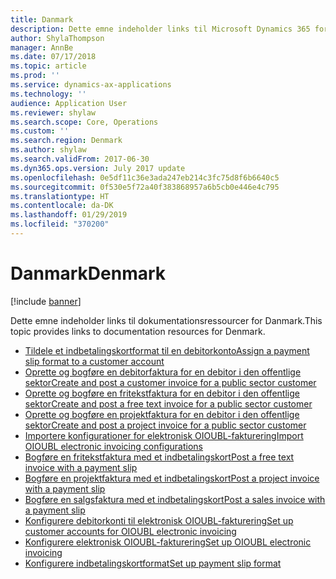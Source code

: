 ```yaml
---
title: Danmark
description: Dette emne indeholder links til Microsoft Dynamics 365 for Finance and Operations-dokumentationsressourcer for Danmark.
author: ShylaThompson
manager: AnnBe
ms.date: 07/17/2018
ms.topic: article
ms.prod: ''
ms.service: dynamics-ax-applications
ms.technology: ''
audience: Application User
ms.reviewer: shylaw
ms.search.scope: Core, Operations
ms.custom: ''
ms.search.region: Denmark
ms.author: shylaw
ms.search.validFrom: 2017-06-30
ms.dyn365.ops.version: July 2017 update
ms.openlocfilehash: 0e5df11c36e3ada247eb214c3fc75d8f6b6640c5
ms.sourcegitcommit: 0f530e5f72a40f383868957a6b5cb0e446e4c795
ms.translationtype: HT
ms.contentlocale: da-DK
ms.lasthandoff: 01/29/2019
ms.locfileid: "370200"
---
```

# <a name="denmark"></a><span data-ttu-id="f0881-103">Danmark</span><span class="sxs-lookup"><span data-stu-id="f0881-103">Denmark</span></span> 

[!include [banner](../includes/banner.md)]

<span data-ttu-id="f0881-104">Dette emne indeholder links til dokumentationsressourcer for Danmark.</span><span class="sxs-lookup"><span data-stu-id="f0881-104">This topic provides links to documentation resources for Denmark.</span></span> 

- [<span data-ttu-id="f0881-105">Tildele et indbetalingskortformat til en debitorkonto</span><span class="sxs-lookup"><span data-stu-id="f0881-105">Assign a payment slip format to a customer account</span></span>](tasks/assign-payment-slip-format-customer-account.md)
- [<span data-ttu-id="f0881-106">Oprette og bogføre en debitorfaktura for en debitor i den offentlige sektor</span><span class="sxs-lookup"><span data-stu-id="f0881-106">Create and post a customer invoice for a public sector customer</span></span>](tasks/create-post-customer-invoice-public-sector-customer.md)
- [<span data-ttu-id="f0881-107">Oprette og bogføre en fritekstfaktura for en debitor i den offentlige sektor</span><span class="sxs-lookup"><span data-stu-id="f0881-107">Create and post a free text invoice for a public sector customer</span></span>](tasks/create-post-free-text-invoice-public-sector-customer.md)
- [<span data-ttu-id="f0881-108">Oprette og bogføre en projektfaktura for en debitor i den offentlige sektor</span><span class="sxs-lookup"><span data-stu-id="f0881-108">Create and post a project invoice for a public sector customer</span></span>](tasks/create-post-project-invoice-public-sector-customer.md)
- [<span data-ttu-id="f0881-109">Importere konfigurationer for elektronisk OIOUBL-fakturering</span><span class="sxs-lookup"><span data-stu-id="f0881-109">Import OIOUBL electronic invoicing configurations</span></span>](tasks/import-oioubl-electronic-invoicing-configurations.md)
- [<span data-ttu-id="f0881-110">Bogføre en fritekstfaktura med et indbetalingskort</span><span class="sxs-lookup"><span data-stu-id="f0881-110">Post a free text invoice with a payment slip</span></span>](tasks/post-free-text-invoice-payment-slip.md)
- [<span data-ttu-id="f0881-111">Bogføre en projektfaktura med et indbetalingskort</span><span class="sxs-lookup"><span data-stu-id="f0881-111">Post a project invoice with a payment slip</span></span>](tasks/post-project-invoice-payment-slip.md)
- [<span data-ttu-id="f0881-112">Bogføre en salgsfaktura med et indbetalingskort</span><span class="sxs-lookup"><span data-stu-id="f0881-112">Post a sales invoice with a payment slip</span></span>](tasks/post-sales-invoice-payment-slip.md)
- [<span data-ttu-id="f0881-113">Konfigurere debitorkonti til elektronisk OIOUBL-fakturering</span><span class="sxs-lookup"><span data-stu-id="f0881-113">Set up customer accounts for OIOUBL electronic invoicing</span></span>](tasks/set-up-customer-accounts-oioubl-electronic-invoicing.md)
- [<span data-ttu-id="f0881-114">Konfigurere elektronisk OIOUBL-fakturering</span><span class="sxs-lookup"><span data-stu-id="f0881-114">Set up OIOUBL electronic invoicing</span></span>](tasks/set-up-oioubl-electronic-invoicing.md)
- [<span data-ttu-id="f0881-115">Konfigurere indbetalingskortformat</span><span class="sxs-lookup"><span data-stu-id="f0881-115">Set up payment slip format</span></span>](tasks/set-up-payment-slip-format.md)
